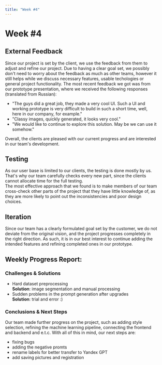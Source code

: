 ```yaml
---
title: "Week #4"
---
```


# **Week #4**

## **External Feedback**

Since our project is set by the client, we use the feedback from them to adjust and refine our project. Due to having a clear goal set, we possibly don't need to worry about the feedback as much as other teams, however it still helps while we discuss necessary features, usable techologies or general project functionality. The most recent feedback we got was from our prototype presentation, where we received the following responses (translated from Russian):
- "The guys did a great job, they made a very cool UI. Such a UI and working prototype is very difficult to build in such a short time, well, here in our company, for example."
- "Classy images, quickly generated, it looks very cool."
- "We would like to continue to explore this solution. May be we can use it somehow."
  
Overall, the clients are pleased with our current progress and are interested in our team's development.

## **Testing**

As our user base is limited to our clients, the testing is done mostly by us. That's why our team carefully checks every new part, since the clients cannot allocate time for the full testing.   
The most effective approach that we found is to make members of our team cross-check other parts of the project that they have little knowledge of, as they are more likely to point out the inconsistencies and poor design choices.

## **Iteration**

Since our team has a clearly formulated goal set by the customer, we do not deviate from the original vision, and the project progresses completely in the right direction. As such, it is in our best interest to continue adding the intended features and refining completed ones in our prototype.

## **Weekly Progress Report**:

### **Challenges & Solutions**

- Hard dataset preprocessing  
  **Solution**: image segmentation and manual processing
- Sudden problems in the prompt generation after upgrades  
  **Solution**: trial and error :)

### **Conclusions & Next Steps**

Our team made further progress on the project, such as adding style selection, refining the machine learning pipeline, connecting the frontend and backend and e.t.c. With all of this in mind, our next steps are:
- fixing bugs
- adding the negative promts
- rename labels for better transfer to Yandex GPT
- add saving pictures and registration